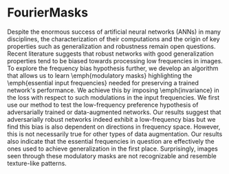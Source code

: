 # FourierMasks
Despite the enormous success of artificial neural networks (ANNs) in many disciplines, 
the characterization of their computations and the origin of key properties such as 
generalization and robustness remain open questions. Recent literature suggests that 
robust networks with good generalization properties tend to be biased towards processing 
low frequencies in images. To explore the frequency bias hypothesis further, we develop 
an algorithm that allows us to learn \emph{modulatory masks} highlighting the 
\emph{essential input frequencies} needed for preserving a trained network's performance. 
We achieve this by imposing \emph{invariance} in the loss with respect to such modulations 
in the input frequencies. We first use our method to test the low-frequency preference 
hypothesis of adversarially trained or data-augmented networks. Our results suggest that 
adversarially robust networks indeed exhibit a low-frequency bias but we find this bias is 
also dependent on directions in frequency space. However, this is not necessarily true for 
other types of data augmentation. Our results also indicate that the essential frequencies 
in question are effectively the ones used to achieve generalization in the first place. 
Surprisingly, images seen through these modulatory masks are not recognizable and resemble 
texture-like patterns.
